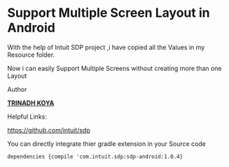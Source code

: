 # Support Multiple Screen Layout in Android


With the help of Intuit SDP project ,i have copied all the Values in my Resource folder.

Now i can easily Support Multiple Screens without creating more than one Layout







Author

**<a href ="https://trinadhkoya.github.io/" target="_blank">TRINADH KOYA</a>**

Helpful Links:


https://github.com/intuit/sdp

You can directly integrate thier gradle extension in your Source code

`dependencies {compile 'com.intuit.sdp:sdp-android:1.0.4}`